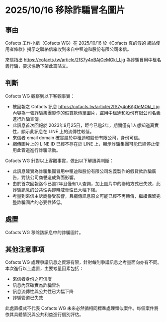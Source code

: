 # 2025/10/16 移除詐騙冒名圖片

## 事由

Cofacts 工作小組（Cofacts WG）在 2025/10/16 於《Cofacts 真的假的 網站使用者條款》揭示之聯絡信箱收到來自中租迪和股份有限公司來信。

來信指出 https://cofacts.tw/article/2fS7y4oBAjOeMOkl_Ljg 為詐騙冒用中租名義行騙，要求協助下架此篇貼文。

## 判斷

Cofacts WG 觀察到以下客觀事實：

- 被回報之 Cofacts 訊息 https://cofacts.tw/article/2fS7y4oBAjOeMOkl_Ljg 內容為一張詐騙集團製作的假貸款傳單圖片，盜用中租迪和股份有限公司名義進行詐騙宣傳。
- 此訊息首次回報於 2023年9月25日，距今已逾2年，期間僅有1人想知道真實性，顯示此訊息在 LINE 上的流傳性較低。
- 來信者 email domain 確實屬於中租迪和股份有限公司，身份可信。
- 網傳圖片上的 LINE ID 已經不存在於 LINE 上，顯示詐騙集團可能已經停止使用此管道進行詐騙活動。

Cofacts WG 針對以上客觀事實，做出以下解讀與判斷：

- 此訊息確實為詐騙集團冒用中租迪和股份有限公司名義製作的假貸款詐騙廣告，對該公司商譽造成負面影響。
- 由於首次回報迄今已逾2年且僅有1人查詢，加上圖片中的聯絡方式已失效，此詐騙訊息的公共性與即時威脅性已大幅下降。
- 考量到來信主訴商譽受影響，且網傳訊息原文可能已經不再轉傳，繼續保留完整詐騙圖片的必要性降低。

## 處置

Cofacts WG 移除該訊息中的詐騙圖片。

## 其他注意事項

Cofacts WG 處理爭議訊息之資源有限，針對每則爭議訊息之考量面向亦有不同。本次進行以上處置，主要考量因素包括：

- 來信者身份之可信度
- 訊息內容確實為詐騙冒名
- 訊息流傳性與公共性已大幅下降
- 詐騙管道已失效

此處置模式不代表 Cofacts WG 未來必然循相同標準處理類似案件。每個案件將依其具體情況與公共利益進行個別評估。
